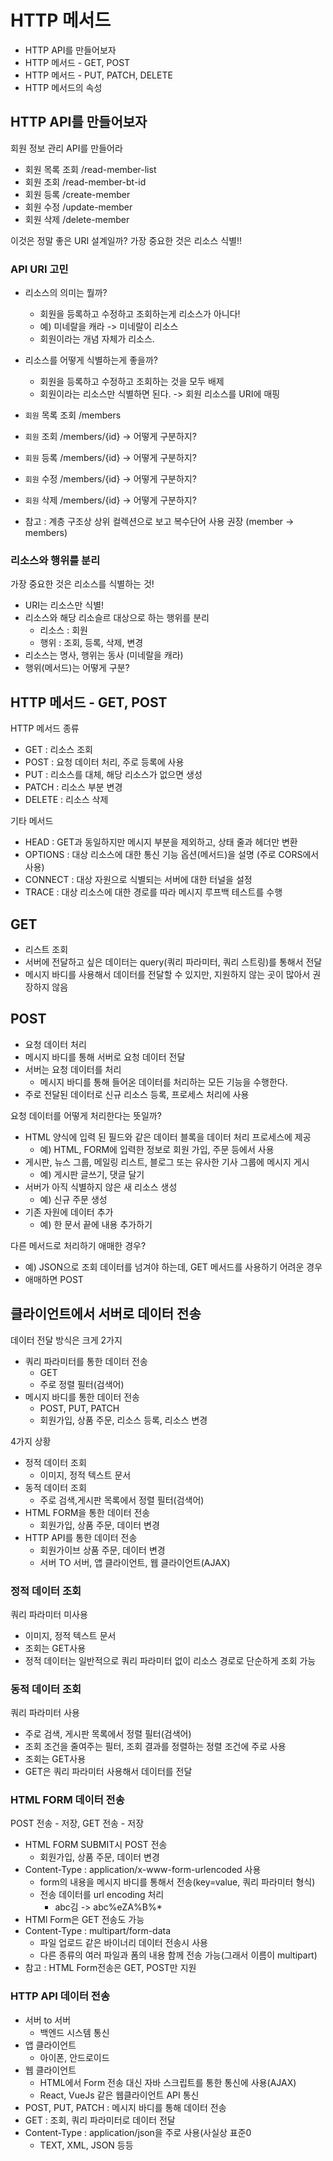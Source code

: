 # HTTP 메서드
* HTTP API를 만들어보자
* HTTP 메서드 - GET, POST
* HTTP 메서드 - PUT, PATCH, DELETE
* HTTP 메서드의 속성

## HTTP API를 만들어보자
회원 정보 관리 API를 만들어라
* 회원 목록 조회 /read-member-list
* 회원 조회 /read-member-bt-id
* 회원 등록 /create-member
* 회원 수정 /update-member
* 회원 삭제 /delete-member

이것은 정말 좋은 URI 설계일까?
가장 중요한 것은 리소스 식별!!

### API URI 고민
* 리소스의 의미는 뭘까?
  * 회원을 등록하고 수정하고 조회하는게 리소스가 아니다!
  * 예) 미네랄을 캐라 -> 미네랄이 리소스
  * 회원이라는 개념 자체가 리소스.
* 리소스를 어떻게 식별하는게 좋을까?
  * 회원을 등록하고 수정하고 조회하는 것을 모두 배제
  * 회원이라는 리소스만 식별하면 된다. -> 회원 리소스를 URI에 매핑

* `회원` 목록 조회 /members
* `회원` 조회 /members/{id} -> 어떻게 구분하지?
* `회원` 등록 /members/{id} -> 어떻게 구분하지?
* `회원` 수정 /members/{id} -> 어떻게 구분하지?
* `회원` 삭제 /members/{id} -> 어떻게 구분하지?
* 참고 : 계층 구조상 상위 컬렉션으로 보고 복수단어 사용 권장 (member -> members)

### 리소스와 행위를 분리
가장 중요한 것은 리소스를 식별하는 것!
* URI는 리소스만 식별!
* 리소스와 해당 리소슬르 대상으로 하는 행위를 분리
  * 리소스 : 회원
  * 행위 : 조회, 등록, 삭제, 변경
* 리소스는 명사, 행위는 동사 (미네랄을 캐라)
* 행위(메서드)는 어떻게 구분?

## HTTP 메서드 - GET, POST
HTTP 메서드 종류
* GET : 리소스 조회
* POST : 요청 데이터 처리, 주로 등록에 사용
* PUT : 리소스를 대체, 해당 리소스가 없으면 생성
* PATCH : 리소스 부분 변경
* DELETE : 리소스 삭제

기타 메서드
* HEAD : GET과 동일하지만 메시지 부분을 제외하고, 상태 줄과 헤더만 변환
* OPTIONS : 대상 리소스에 대한 통신 기능 옵션(메서드)을 설명 (주로 CORS에서 사용)
* CONNECT : 대상 자원으로 식별되는 서버에 대한 터널을 설정
* TRACE : 대상 리소스에 대한 경로를 따라 메시지 루프백 테스트를 수행

## GET 
* 리스트 조회
* 서버에 전달하고 싶은 데이터는 query(쿼리 파라미터, 쿼리 스트링)를 통해서 전달
* 메시지 바디를 사용해서 데이터를 전달할 수 있지만, 지원하지 않는 곳이 많아서 권장하지 않음

## POST
* 요청 데이터 처리
* 메시지 바디를 통해 서버로 요청 데이터 전달
* 서버는 요청 데이터를 처리
  * 메시지 바디를 통해 들어온 데이터를 처리하는 모든 기능을 수행한다.
* 주로 전달된 데이터로 신규 리소스 등록, 프로세스 처리에 사용

요청 데이터를 어떻게 처리한다는 뜻일까?
* HTML 양식에 입력 된 필드와 같은 데이터 블록을 데이터 처리 프로세스에 제공
  * 예) HTML, FORM에 입력한 정보로 회원 가입, 주문 등에서 사용
* 게시판, 뉴스 그룹, 메일링 리스트, 블로그 또는 유사한 기사 그룹에 메시지 게시
  * 예) 게시판 글쓰기, 댓글 달기
* 서버가 아직 식별하지 않은 새 리소스 생성
  * 예) 신규 주문 생성
* 기존 자원에 데이터 추가
  * 예) 한 문서 끝에 내용 추가하기
 
다른 메서드로 처리하기 애매한 경우?
* 예) JSON으로 조회 데이터를 넘겨야 하는데, GET 메서드를 사용하기 어려운 경우
* 애매하면 POST

## 클라이언트에서 서버로 데이터 전송
데이터 전달 방식은 크게 2가지

* 쿼리 파라미터를 통한 데이터 전송
  * GET
  * 주로 정렬 필터(검색어)
* 메시지 바디를 통한 데이터 전송
  * POST, PUT, PATCH
  * 회원가입, 상품 주문, 리소스 등록, 리소스 변경

4가지 상황
* 정적 데이터 조회
  * 이미지, 정적 텍스트 문서
* 동적 데이터 조회
  * 주로 검색,게시판 목록에서 정렬 필터(검색어)
* HTML FORM을 통한 데이터 전송
  * 회원가입, 상품 주문, 데이터 변경
* HTTP API를 통한 데이터 전송
  * 회원가이브 상품 주문, 데이터 변경
  * 서버 TO 서버, 앱 클라이언트, 웹 클라이언트(AJAX)

### 정적 데이터 조회
쿼리 파라미터 미사용
* 이미지, 정적 텍스트 문서
* 조회는 GET사용
* 정적 데이터는 일반적으로 쿼리 파라미터 없이 리소스 경로로 단순하게 조회 가능

### 동적 데이터 조회
쿼리 파라미터 사용
* 주로 검색, 게시판 목록에서 정렬 필터(검색어)
* 조회 조건을 줄여주는 필터, 조회 결과를 정렬하는 정렬 조건에 주로 사용
* 조회는 GET사용
* GET은 쿼리 파라미터 사용해서 데이터를 전달

### HTML FORM 데이터 전송
POST 전송 - 저장, GET 전송 - 저장
* HTML FORM SUBMIT시 POST 전송
  * 회원가입, 상품 주문, 데이터 변경
* Content-Type : application/x-www-form-urlencoded 사용
  * form의 내용을 메시지 바디를 통해서 전송(key=value, 쿼리 파라미터 형식)
  * 전송 데이터를 url encoding 처리
    * abc김 -> abc%eZA%B%*
* HTMl Form은 GET 전송도 가능
* Content-Type : multipart/form-data
  * 파일 업로드 같은 바이너리 데이터 전송시 사용
  * 다른 종류의 여러 파일과 폼의 내용 함께 전송 가능(그래서 이름이 multipart)
* 참고 : HTML Form전송은  GET, POST만 지원

### HTTP API 데이터 전송
* 서버 to 서버
  * 백엔드 시스템 통신
* 앱 클라이언트
  * 아이폰, 안드로이드
* 웹 클라이언트
  * HTML에서 Form 전송 대신 자바 스크립트를 통한 통신에 사용(AJAX)
  * React, VueJs 같은 웹클라이언트 API 통신
* POST, PUT, PATCH : 메시지 바디를 통해 데이터 전송
* GET : 조회, 쿼리 파라미터로 데이터 전달
* Content-Type : application/json을 주로 사용(사실상 표준0
  * TEXT, XML, JSON 등등
